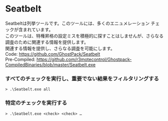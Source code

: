 # Seatbelt
Seatbeltは列挙ツールです。このツールには、多くのエニュメレーション チェックが含まれています。   
このツールは、特権昇格の設定ミスを積極的に探すことはしませんが、さらなる調査のために関連する情報を提供します。   
関連する情報を提供し、さらなる調査を可能にします。   
Code: https://github.com/GhostPack/Seatbelt   
Pre-Compiled: https://github.com/r3motecontrol/Ghostpack-CompiledBinaries/blob/master/Seatbelt.exe

### すべてのチェックを実行し、重要でない結果をフィルタリングする
```
> .\Seatbelt.exe all
```
### 特定のチェックを実行する
```
> .\Seatbelt.exe <check> <check> …
```
